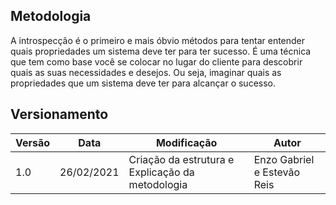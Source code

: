 ## Metodologia

A introspecção é o primeiro e mais óbvio métodos para tentar entender quais propriedades um sistema deve ter para ter sucesso.
É uma técnica que tem como base você se colocar no lugar do cliente para descobrir quais as suas necessidades e desejos. Ou seja, imaginar quais as propriedades que um sistema deve ter para alcançar o sucesso.

## Versionamento
| Versão | Data | Modificação | Autor |
|--|--|--|--|
| 1.0 | 26/02/2021 | Criação da estrutura e Explicação da metodologia | Enzo Gabriel e Estevão Reis|
